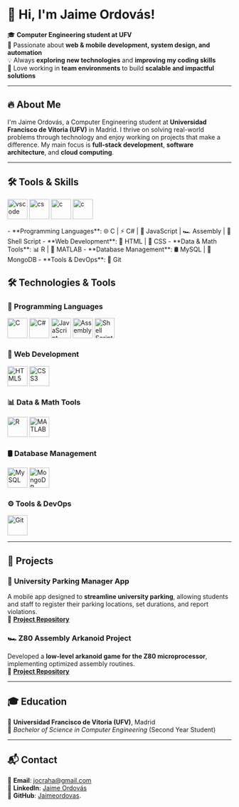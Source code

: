 # 👋 Hi, I'm Jaime Ordovás!

🎓 **Computer Engineering student at UFV**  
🚀 Passionate about **web & mobile development, system design, and automation**  
💡 Always **exploring new technologies** and **improving my coding skills**  
👥 Love working in **team environments** to build **scalable and impactful solutions**  

---

## 🔥 About Me
I'm Jaime Ordovás, a Computer Engineering student at **Universidad Francisco de Vitoria (UFV)** in Madrid. I thrive on solving real-world problems through technology and enjoy working on projects that make a difference. My main focus is **full-stack development**, **software architecture**, and **cloud computing**.

---

## 🛠️ Tools & Skills
<p align="left">
<img src="https://cdn.jsdelivr.net/gh/devicons/devicon/icons/vscode/vscode-original.svg" alt="vscode" width="45" height="45"/>
<img src="https://cdn.jsdelivr.net/gh/devicons/devicon@latest/icons/csharp/csharp-original.svg" alt="cs" width="45" height="45"/>
<img src="https://cdn.jsdelivr.net/gh/devicons/devicon@latest/icons/c/c-original.svg" alt="c" width="45" height="45"/>
<img src="https://cdn.jsdelivr.net/gh/devicons/devicon@latest/icons/html5/html5-original.svg" alt="c" width="45" height="45"/>
</p>
- **Programming Languages**: 🌐 C | ⚡ C# | 🎯 JavaScript | 🏎️ Assembly | 🐢 Shell Script
- **Web Development**: 🎨 HTML | 🎨 CSS
- **Data & Math Tools**: 📊 R | 🔢 MATLAB
- **Database Management**: 🛢️ MySQL | 🍃 MongoDB  
- **Tools & DevOps**: 🐙 Git

## 🛠️ Technologies & Tools  

### 🚀 Programming Languages  
<img src="https://cdn.jsdelivr.net/gh/devicons/devicon@latest/icons/c/c-original.svg" alt="C" width="45" height="45"/>  
<img src="https://cdn.jsdelivr.net/gh/devicons/devicon@latest/icons/csharp/csharp-original.svg" alt="C#" width="45" height="45"/>  
<img src="https://cdn.jsdelivr.net/gh/devicons/devicon@latest/icons/javascript/javascript-original.svg" alt="JavaScript" width="45" height="45"/>  
<img src="https://upload.wikimedia.org/wikipedia/commons/thumb/3/3b/Zilog_Z80.svg/120px-Zilog_Z80.svg.png" alt="Assembly" width="45" height="45"/>  
<img src="https://cdn.jsdelivr.net/gh/devicons/devicon@latest/icons/bash/bash-original.svg" alt="Shell Script" width="45" height="45"/>  

### 🎨 Web Development  
<img src="https://cdn.jsdelivr.net/gh/devicons/devicon@latest/icons/html5/html5-original.svg" alt="HTML5" width="45" height="45"/>  
<img src="https://cdn.jsdelivr.net/gh/devicons/devicon@latest/icons/css3/css3-original.svg" alt="CSS3" width="45" height="45"/>  

### 📊 Data & Math Tools  
<img src="https://cdn.jsdelivr.net/gh/devicons/devicon@latest/icons/r/r-original.svg" alt="R" width="45" height="45"/>  
<img src="https://cdn.jsdelivr.net/gh/devicons/devicon@latest/icons/matlab/matlab-original.svg" alt="MATLAB" width="45" height="45"/>  

### 🛢️ Database Management  
<img src="https://cdn.jsdelivr.net/gh/devicons/devicon@latest/icons/mysql/mysql-original.svg" alt="MySQL" width="45" height="45"/>  
<img src="https://cdn.jsdelivr.net/gh/devicons/devicon@latest/icons/mongodb/mongodb-original.svg" alt="MongoDB" width="45" height="45"/>  

### ⚙️ Tools & DevOps  
<img src="https://cdn.jsdelivr.net/gh/devicons/devicon@latest/icons/git/git-original.svg" alt="Git" width="45" height="45"/>  


---

## 🚀 Projects
### 📌 **University Parking Manager App**  
A mobile app designed to **streamline university parking**, allowing students and staff to register their parking locations, set durations, and report violations.  
🔗 **[Project Repository](https://github.com/Jaimeordovas/UniversityParkingManager)**  

### 🏎️ **Z80 Assembly Arkanoid Project**  
Developed a **low-level arkanoid game for the Z80 microprocessor**, implementing optimized assembly routines.  
🔗 **[Project Repository](https://github.com/Jaimeordovas/UFV/tree/main/Segundo/AOC/AOC_MainFolder)**  

---

## 🎓 Education
🏫 **Universidad Francisco de Vitoria (UFV)**, Madrid  
📅 *Bachelor of Science in Computer Engineering* (Second Year Student)  

---

## 📬 Contact
📩 **Email**: [jocraha@gmail.com](mailto:jocraha@gmail.com)  
🔗 **LinkedIn**: [Jaime Ordovás](https://www.linkedin.com/in/jaime-ordov%C3%A1s-curbera-47089b22b)  
📂 **GitHub**: [Jaimeordovas](https://github.com/Jaimeordovas).
